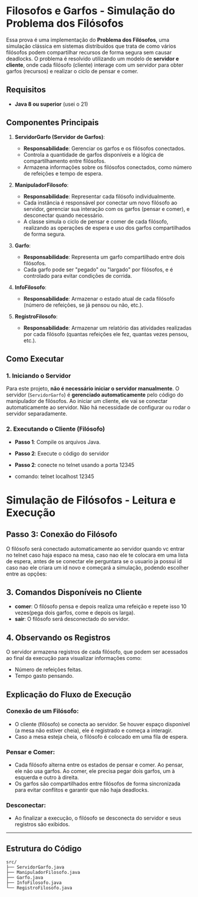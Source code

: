 # Filosofos e Garfos - Simulação do Problema dos Filósofos

Essa prova é uma implementação do **Problema dos Filósofos**, uma simulação clássica em sistemas distribuídos que trata de como vários filósofos podem compartilhar recursos de forma segura sem causar deadlocks. O problema é resolvido utilizando um modelo de **servidor e cliente**, onde cada filósofo (cliente) interage com um servidor para obter garfos (recursos) e realizar o ciclo de pensar e comer.

## Requisitos

- **Java 8 ou superior** (usei o 21)

## Componentes Principais

1. **ServidorGarfo (Servidor de Garfos)**:
   - **Responsabilidade**: Gerenciar os garfos e os filósofos conectados.
   - Controla a quantidade de garfos disponíveis e a lógica de compartilhamento entre filósofos.
   - Armazena informações sobre os filósofos conectados, como número de refeições e tempo de espera.

2. **ManipuladorFilosofo**:
   - **Responsabilidade**: Representar cada filósofo individualmente.
   - Cada instância é responsável por conectar um novo filósofo ao servidor, gerenciar sua interação com os garfos (pensar e comer), e desconectar quando necessário.
   - A classe simula o ciclo de pensar e comer de cada filósofo, realizando as operações de espera e uso dos garfos compartilhados de forma segura.

3. **Garfo**:
   - **Responsabilidade**: Representa um garfo compartilhado entre dois filósofos.
   - Cada garfo pode ser "pegado" ou "largado" por filósofos, e é controlado para evitar condições de corrida.

4. **InfoFilosofo**:
   - **Responsabilidade**: Armazenar o estado atual de cada filósofo (número de refeições, se já pensou ou não, etc.).

5. **RegistroFilosofo**:
   - **Responsabilidade**: Armazenar um relatório das atividades realizadas por cada filósofo (quantas refeições ele fez, quantas vezes pensou, etc.).

## Como Executar

### 1. Iniciando o Servidor

Para este projeto, **não é necessário iniciar o servidor manualmente**. O servidor (`ServidorGarfo`) é **gerenciado automaticamente** pelo código do manipulador de filósofos. Ao iniciar um cliente, ele vai se conectar automaticamente ao servidor. Não há necessidade de configurar ou rodar o servidor separadamente.

### 2. Executando o Cliente (Filósofo)

- **Passo 1**: Compile os arquivos Java.

- **Passo 2**: Execute o código do servidor

- **Passo 2**: conecte no telnet usando a porta 12345
- comando: telnet localhost 12345

# Simulação de Filósofos - Leitura e Execução

## Passo 3: Conexão do Filósofo

O filósofo será conectado automaticamente ao servidor quando vc entrar no telnet caso haja espaco na mesa, caso nao ele te colocara em uma lista de espera, antes de se conectar ele perguntara se o usuario ja possui id caso nao ele criara um id novo e começará a simulação, podendo escolher entre as opções:


## 3. Comandos Disponíveis no Cliente

- **comer**: O filósofo pensa e depois realiza uma refeição  e repete isso 10 vezes(pega dois garfos, come e depois os larga).
- **sair**: O filósofo será desconectado do servidor.

## 4. Observando os Registros

O servidor armazena registros de cada filósofo, que podem ser acessados ao final da execução para visualizar informações como:

- Número de refeições feitas.
- Tempo gasto pensando.


## Explicação do Fluxo de Execução

### Conexão de um Filósofo:

- O cliente (filósofo) se conecta ao servidor. Se houver espaço disponível (a mesa não estiver cheia), ele é registrado e começa a interagir.
- Caso a mesa esteja cheia, o filósofo é colocado em uma fila de espera.

### Pensar e Comer:

- Cada filósofo alterna entre os estados de pensar e comer. Ao pensar, ele não usa garfos. Ao comer, ele precisa pegar dois garfos, um à esquerda e outro à direita.
- Os garfos são compartilhados entre filósofos de forma sincronizada para evitar conflitos e garantir que não haja deadlocks.

### Desconectar:

- Ao finalizar a execução, o filósofo se desconecta do servidor e seus registros são exibidos.

---

## Estrutura do Código

```plaintext
src/
├── ServidorGarfo.java
├── ManipuladorFilosofo.java
├── Garfo.java
├── InfoFilosofo.java
└── RegistroFilosofo.java
